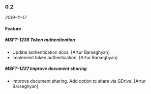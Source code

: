 ### 0.2
*2019-11-17*

#### Feature

##### MSFT-1238 Token authentication

- Update authentication docs. [Artur Barseghyan]
- Implement token authentication. [Artur Barseghyan]

##### MSFT-1237 Improve document sharing

- Improve document sharing. Add option to share via GDrive. [Artur Barseghyan]